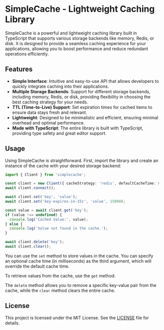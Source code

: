 # SimpleCache - Lightweight Caching Library

SimpleCache is a powerful and lightweight caching library built in TypeScript that supports various storage backends like memory, Redis, or disk. It is designed to provide a seamless caching experience for your applications, allowing you to boost performance and reduce redundant operations efficiently.

## Features
- **Simple Interface**: Intuitive and easy-to-use API that allows developers to quickly integrate caching into their applications.
- **Multiple Storage Backends**: Support for different storage backends, including memory, Redis, or disk, providing flexibility in choosing the best caching strategy for your needs.
- **TTL (Time-to-Live) Support**: Set expiration times for cached items to ensure data stays fresh and relevant.
- **Lightweight**: Designed to be minimalistic and efficient, ensuring minimal overhead and optimal performance.
- **Made with TypeScript**: The entire library is built with TypeScript, providing type safety and great editor support.

## Usage

Using SimpleCache is straightforward. First, import the library and create an instance of the cache with your desired storage backend:

```ts
import { Client } from 'simplecache';

const client = new Client({ cacheStrategy: 'redis', defaultCacheTime: 60000 });
await client.connect();

await client.set('key', 'value');
await client.set('key-expires-in-15s', 'value', 15000);

const value = await client.get('key');
if (value !== undefined) {
  console.log('Cached Value:', value);
} else {
  console.log('Value not found in the cache.');
}

await client.delete('key');
await client.clear();
```

You can use the `set` method to store values in the cache. You can specify an optional cache time (in milliseconds) as the third argument, which will override the default cache time.

To retrieve values from the cache, use the `get` method.

The `delete` method allows you to remove a specific key-value pair from the cache, while the `clear` method clears the entire cache.

## License

This project is licensed under the MIT License. See the [LICENSE](LICENSE) file for details.
